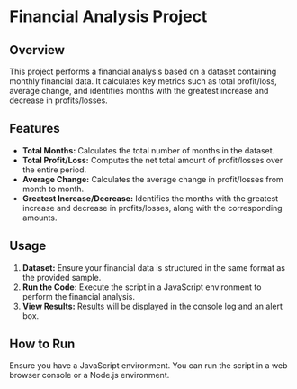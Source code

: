 # Financial Analysis Project

## Overview

This project performs a financial analysis based on a dataset containing monthly financial data. It calculates key metrics such as total profit/loss, average change, and identifies months with the greatest increase and decrease in profits/losses.

## Features

- **Total Months:** Calculates the total number of months in the dataset.
- **Total Profit/Loss:** Computes the net total amount of profit/losses over the entire period.
- **Average Change:** Calculates the average change in profit/losses from month to month.
- **Greatest Increase/Decrease:** Identifies the months with the greatest increase and decrease in profits/losses, along with the corresponding amounts.

## Usage

1. **Dataset:** Ensure your financial data is structured in the same format as the provided sample.
2. **Run the Code:** Execute the script in a JavaScript environment to perform the financial analysis.
3. **View Results:** Results will be displayed in the console log and an alert box.

## How to Run

Ensure you have a JavaScript environment. You can run the script in a web browser console or a Node.js environment.


